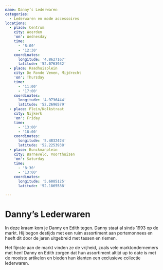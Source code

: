 ```yaml
---
name: Danny’s Lederwaren
categories:
  - Lederwaren en mode accessoires
locations:
  - place: Centrum
    city: Woerden
    'on': Wednesday
    time:
      - '8:00'
      - '12:30'
    coordinates:
      longitude: '4.8627167'
      latitude: '52.0763932'
  - place: Raadhuisplein
    city: De Ronde Venen, Mijdrecht
    'on': Thursday
    time:
      - '11:00'
      - '17:00'
    coordinates:
      longitude: '4.9736444'
      latitude: '52.2696579'
  - place: Plein/Kolkstraat
    city: Nijkerk
    'on': Friday
    time:
      - '13:00'
      - '18:00'
    coordinates:
      longitude: '5.4832424'
      latitude: '52.2253938'
  - place: Bunckmanplein
    city: Barneveld, Voorthuizen
    'on': Saturday
    time:
      - '8:30'
      - '13:00'
    coordinates:
      longitude: '5.6085125'
      latitude: '52.1865588'

---
```


# Danny’s Lederwaren

In deze kraam kom je Danny en Edith tegen. Danny staat al sinds 1993 op de markt.
Hij begon destijds met een ruim assortiment aan portemonnees en heeft dit door de jaren uitgebreid met tassen en riemen.

Het fijnste aan de markt vinden ze de vrijheid, zoals vele marktondernemers met hen! Danny en Edith zorgen dat hun assortiment altijd up to date is met de mooiste artikelen en bieden hun klanten een exclusieve collectie lederwaren.